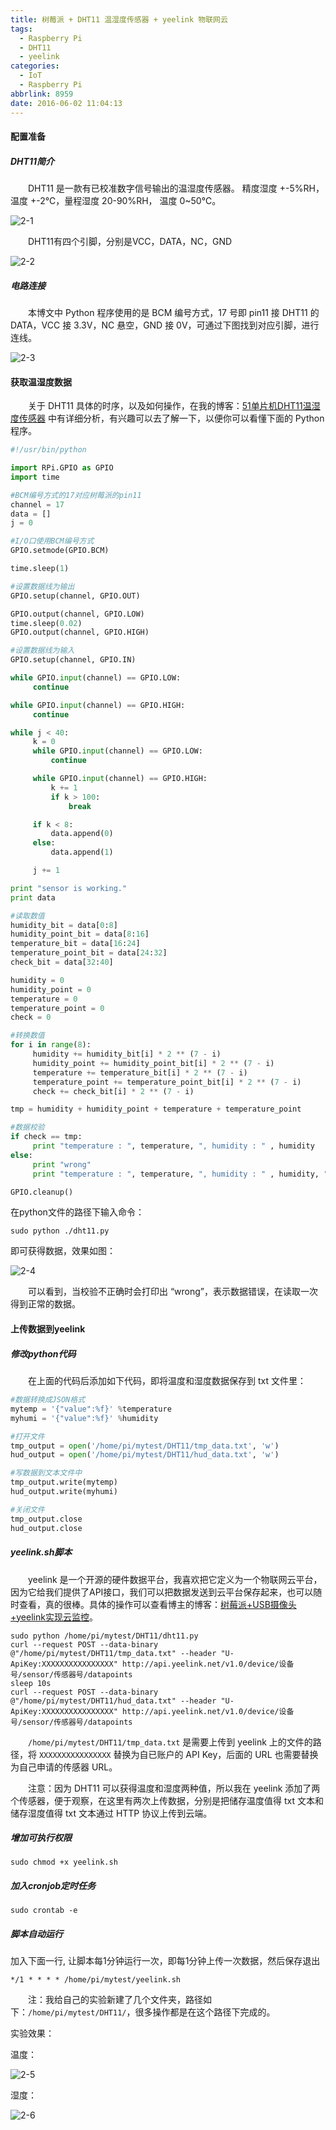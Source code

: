 ```yaml
---
title: 树莓派 + DHT11 温湿度传感器 + yeelink 物联网云
tags:
  - Raspberry Pi
  - DHT11
  - yeelink
categories:
  - IoT
  - Raspberry Pi
abbrlink: 8959
date: 2016-06-02 11:04:13
---
```


#### 配置准备

##### DHT11简介

　　DHT11 是一款有已校准数字信号输出的温湿度传感器。 精度湿度 +-5%RH， 温度 +-2℃，量程湿度 20-90%RH， 温度 0~50℃。

<!--more-->

![2-1](http://fzy-blog.oss-cn-shenzhen.aliyuncs.com/2016/6/2-1.jpg)

　　DHT11有四个引脚，分别是VCC，DATA，NC，GND

![2-2](http://fzy-blog.oss-cn-shenzhen.aliyuncs.com/2016/6/2-2.jpg)

##### 电路连接

　　本博文中 Python 程序使用的是 BCM 编号方式，17 号即 pin11 接 DHT11 的 DATA，VCC 接 3.3V，NC 悬空，GND 接 0V，可通过下图找到对应引脚，进行连线。

![2-3](http://fzy-blog.oss-cn-shenzhen.aliyuncs.com/2016/6/2-3.jpg)

#### 获取温湿度数据

　　关于 DHT11 具体的时序，以及如何操作，在我的博客：[51单片机DHT11温湿度传感器](https://blog.csdn.net/u013151320/article/details/50389624) 中有详细分析，有兴趣可以去了解一下，以便你可以看懂下面的 Python 程序。
```python
#!/usr/bin/python

import RPi.GPIO as GPIO
import time

#BCM编号方式的17对应树莓派的pin11
channel = 17
data = []
j = 0

#I/O口使用BCM编号方式
GPIO.setmode(GPIO.BCM)

time.sleep(1)

#设置数据线为输出
GPIO.setup(channel, GPIO.OUT)

GPIO.output(channel, GPIO.LOW)
time.sleep(0.02)
GPIO.output(channel, GPIO.HIGH)

#设置数据线为输入
GPIO.setup(channel, GPIO.IN)

while GPIO.input(channel) == GPIO.LOW:
     continue

while GPIO.input(channel) == GPIO.HIGH:
     continue

while j < 40:
     k = 0
     while GPIO.input(channel) == GPIO.LOW:
         continue

     while GPIO.input(channel) == GPIO.HIGH:
         k += 1
         if k > 100:
             break

     if k < 8:
         data.append(0)
     else:
         data.append(1)

     j += 1

print "sensor is working."
print data

#读取数值
humidity_bit = data[0:8]
humidity_point_bit = data[8:16]
temperature_bit = data[16:24]
temperature_point_bit = data[24:32]
check_bit = data[32:40]

humidity = 0
humidity_point = 0
temperature = 0
temperature_point = 0
check = 0

#转换数值
for i in range(8):
     humidity += humidity_bit[i] * 2 ** (7 - i)
     humidity_point += humidity_point_bit[i] * 2 ** (7 - i)
     temperature += temperature_bit[i] * 2 ** (7 - i)
     temperature_point += temperature_point_bit[i] * 2 ** (7 - i)
     check += check_bit[i] * 2 ** (7 - i)

tmp = humidity + humidity_point + temperature + temperature_point

#数据校验
if check == tmp:
     print "temperature : ", temperature, ", humidity : " , humidity
else:
     print "wrong"
     print "temperature : ", temperature, ", humidity : " , humidity, " check : ", check, " tmp : ", tmp

GPIO.cleanup()
```

在python文件的路径下输入命令：

```shell
sudo python ./dht11.py
```
即可获得数据，效果如图：

![2-4](http://fzy-blog.oss-cn-shenzhen.aliyuncs.com/2016/6/2-4.jpg)

　　可以看到，当校验不正确时会打印出 “wrong”，表示数据错误，在读取一次得到正常的数据。

#### 上传数据到yeelink

##### 修改python代码

　　在上面的代码后添加如下代码，即将温度和湿度数据保存到 txt 文件里：

```python
#数据转换成JSON格式
mytemp = '{"value":%f}' %temperature
myhumi = '{"value":%f}' %humidity

#打开文件
tmp_output = open('/home/pi/mytest/DHT11/tmp_data.txt', 'w')
hud_output = open('/home/pi/mytest/DHT11/hud_data.txt', 'w')

#写数据到文本文件中
tmp_output.write(mytemp)
hud_output.write(myhumi)

#关闭文件
tmp_output.close
hud_output.close

```

##### yeelink.sh脚本

　　yeelink 是一个开源的硬件数据平台，我喜欢把它定义为一个物联网云平台，因为它给我们提供了API接口，我们可以把数据发送到云平台保存起来，也可以随时查看，真的很棒。具体的操作可以查看博主的博客：[树莓派+USB摄像头+yeelink实现云监控](http://fanzhenyu.me/2016/06/10/%E6%A0%91%E8%8E%93%E6%B4%BE-USB%E6%91%84%E5%83%8F%E5%A4%B4-yeelink%E5%AE%9E%E7%8E%B0%E4%BA%91%E7%9B%91%E6%8E%A7/)。

```SHELL
sudo python /home/pi/mytest/DHT11/dht11.py
curl --request POST --data-binary @"/home/pi/mytest/DHT11/tmp_data.txt" --header "U-ApiKey:XXXXXXXXXXXXXXXX" http://api.yeelink.net/v1.0/device/设备号/sensor/传感器号/datapoints
sleep 10s
curl --request POST --data-binary @"/home/pi/mytest/DHT11/hud_data.txt" --header "U-ApiKey:XXXXXXXXXXXXXXXX" http://api.yeelink.net/v1.0/device/设备号/sensor/传感器号/datapoints
```
　　`/home/pi/mytest/DHT11/tmp_data.txt` 是需要上传到 yeelink 上的文件的路径，将 `XXXXXXXXXXXXXXXX` 替换为自已账户的 API Key，后面的 URL 也需要替换为自己申请的传感器 URL。

　　注意：因为 DHT11 可以获得温度和湿度两种值，所以我在 yeelink 添加了两个传感器，便于观察，在这里有两次上传数据，分别是把储存温度值得 txt 文本和储存湿度值得 txt 文本通过 HTTP 协议上传到云端。

##### 增加可执行权限

```shell
sudo chmod +x yeelink.sh
```

##### 加入cronjob定时任务

```shell
sudo crontab -e
```

##### 脚本自动运行

加入下面一行, 让脚本每1分钟运行一次，即每1分钟上传一次数据，然后保存退出

```
*/1 * * * * /home/pi/mytest/yeelink.sh
```

　　注：我给自己的实验新建了几个文件夹，路径如下：`/home/pi/mytest/DHT11/`，很多操作都是在这个路径下完成的。

实验效果：

温度：

![2-5](http://fzy-blog.oss-cn-shenzhen.aliyuncs.com/2016/6/2-5.jpg)

湿度：

![2-6](http://fzy-blog.oss-cn-shenzhen.aliyuncs.com/2016/6/2-6.jpg)
